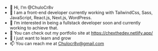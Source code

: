 - 👋 Hi, I’m @ChuloCr8v
- 🛄 I am a front-end developer currently working with TailwindCss, Sass, JavaScript, React.js, Next.js, WordPress. 
- 👀 I’m interested in being a fullstack developer soon and currently working to achieve that.
- 🌱 You can check out my portfolio site at https://chexthedev.netlify.app/
- 💞️ I just want to learn and grow
- 📫 You can reach me at Chulocr8v@gmail.com
<!---
ChuloCr8v/ChuloCr8v is a ✨ special ✨ repository because its `README.md` (this file) appears on your GitHub profile.
You can click the Preview link to take a look at your changes.
--->
